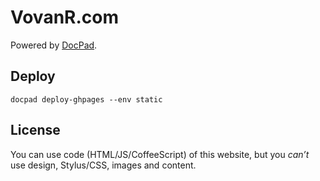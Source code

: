 # VovanR.com

Powered by [DocPad](http://docpad.org/).

## Deploy

```
docpad deploy-ghpages --env static
```

## License

You can use code (HTML/JS/CoffeeScript) of this website, but you *can’t* use design, Stylus/CSS, images and content.
